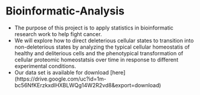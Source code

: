 # Bioinformatic-Analysis
<ul>
<li>The purpose of this project is to apply statistics in bioinformatic research work to help fight cancer.</li>
<li>We will explore how to direct deleterious cellular states to transition into non-deleterious states by analyzing the typical cellular homeostatis of healthy and deliterious cells and the phenotypical transformation of cellular proteomic homeostatsis over time in response to different experimental conditions.</li>
<li>Our data set is available for download [here](https://drive.google.com/uc?id=1m-bc56NfKErzkxdlHXBLWQg14W2R2vd8&export=download)</li>
</ul>
